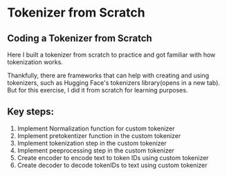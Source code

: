 # Tokenizer from Scratch
## Coding a Tokenizer from Scratch


Here I built a tokenizer from scratch to practice and got familiar with how tokenization works. 

Thankfully, there are frameworks that can help with creating and using tokenizers, such as Hugging Face's tokenizers library(opens in a new tab). But for this exercise, I did it from scratch for learning purposes.

## Key steps:
1. Implement Normalization function for custom tokenizer
2. Implement pretokentizer function in the custom tokenizer
3. Implement tokenization step in the custom tokenizer
4. Implement peeprocessing step in the custom tokenizer
5. Create encoder to encode text to token IDs using custom tokenizer
6. Create decoder to decode tokenIDs to text using custom tokenizer
